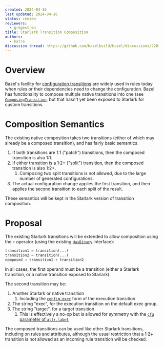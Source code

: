```yaml
---
created: 2024-04-16
last updated: 2024-04-16
status: review
reviewers:
  - gregestren
title: Starlark Transition Composition
authors:
  - katre
discussion thread: https://github.com/bazelbuild/bazel/discussions/22019
---
```


# Overview

Bazel's facility for [configuration
transitions](https://bazel.build/extending/config#user-defined-transitions) are
widely used in rules today when rules or their dependencies need to change the
configuration. Bazel has functionality to compose multiple native transitions
into one (see
[`ComposingTransition`](https://cs.opensource.google/bazel/bazel/+/master:src/main/java/com/google/devtools/build/lib/analysis/config/transitions/ComposingTransition.java),
but that hasn't yet been exposed to Starlark for custom transitions.

# Composition Semantics

The existing native composition takes two transitions (either of which may
already be a composed transition), and has fairly basic semantics:

1. If both transitions are 1:1 ("patch") transitions, then the composed
   transition is also 1:1.
2. If either transition is a 1:2+ ("split") transition, then the composed
   transition is also 1:2+.
   1. Composing two split transitions is not allowed, due to the large number of
      generated configurations.
3. The actual configuration change applies the first transition, and then
   applies the second transition to each split of the result.

These semantics will be kept in the Starlark version of transition composition.

# Proposal

The existing Starlark transitions will be extended to allow composition using
the `+` operator (using the existing
[`HasBinary`](https://cs.opensource.google/bazel/bazel/+/master:src/main/java/net/starlark/java/eval/HasBinary.java)
interface):

```py
transition1 = transition(...)
transition2 = transition(...)
composed = transition1 + transition2
```

In all cases, the first operand must be a transition (either a Starlark
transition, or a native transition exposed to Starlark).

The second transition may be:

1. Another Starlark or native transition
   1. Including the [`config.exec`](https://bazel.build/rules/lib/toplevel/config#exec) form of the execution transition.
2. The string "exec", for the execution transition on the default exec group.
3. The string "target", for a target transition.
   1. This is effectively a no-op but is allowed for symmetry with the [`cfg`
      parameter of `attr.label`](https://bazel.build/rules/lib/toplevel/attr#label.cfg)

The composed transitions can be used like other Starlark transitions, including
on rules and attributes, although the usual restriction that a 1:2+ transition
is not allowed as an incoming rule transition will be checked.
